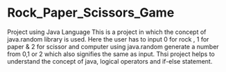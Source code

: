 # Rock_Paper_Scissors_Game
Project using Java Language
This is a project in which the concept of java.random library is used. Here the user has to input 0 for rock , 1 for paper & 2 for scissor and computer using java.random generate a number from 0,1 or 2 which also signifies the same as input.
Thsi project helps to understand the concept of java, logical operators and if-else statement.
